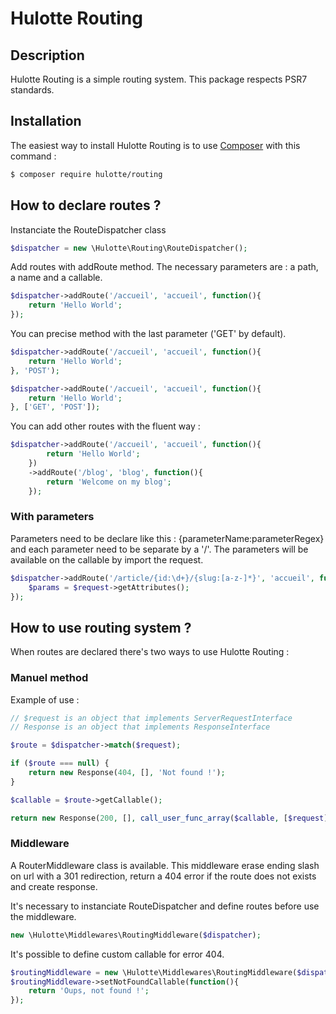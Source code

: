 # Hulotte Routing
## Description
Hulotte Routing is a simple routing system. This package respects PSR7 standards.

## Installation
The easiest way to install Hulotte Routing is to use 
[Composer](https://getcomposer.org/) with this command : 

```bash
$ composer require hulotte/routing
```

## How to declare routes ?
Instanciate the RouteDispatcher class

```php
$dispatcher = new \Hulotte\Routing\RouteDispatcher();
```

Add routes with addRoute method. The necessary parameters are : a path, a name 
and a callable. 

```php
$dispatcher->addRoute('/accueil', 'accueil', function(){
    return 'Hello World';
});
```

You can precise method with the last parameter ('GET' by default).

```php
$dispatcher->addRoute('/accueil', 'accueil', function(){
    return 'Hello World';
}, 'POST');

$dispatcher->addRoute('/accueil', 'accueil', function(){
    return 'Hello World';
}, ['GET', 'POST']);
```

You can add other routes with the fluent way :

```php
$dispatcher->addRoute('/accueil', 'accueil', function(){
        return 'Hello World';
    })
    ->addRoute('/blog', 'blog', function(){
        return 'Welcome on my blog';
    });
```

### With parameters

Parameters need to be declare like this : {parameterName:parameterRegex} and each parameter need to be separate by a '/'.
The parameters will be available on the callable by import the request.

```php
$dispatcher->addRoute('/article/{id:\d+}/{slug:[a-z-]*}', 'accueil', function(ServerRequestInterface $request){
    $params = $request->getAttributes();
});
```

## How to use routing system ?
When routes are declared there's two ways to use Hulotte Routing :

### Manuel method
Example of use :

```php
// $request is an object that implements ServerRequestInterface
// Response is an object that implements ResponseInterface

$route = $dispatcher->match($request);

if ($route === null) {
    return new Response(404, [], 'Not found !');
}

$callable = $route->getCallable();

return new Response(200, [], call_user_func_array($callable, [$request]));
```

### Middleware
A RouterMiddleware class is available. This middleware erase ending slash on url 
with a 301 redirection, return a 404 error if the route does not exists and create
response.

It's necessary to instanciate RouteDispatcher and define routes before use the middleware.

```php
new \Hulotte\Middlewares\RoutingMiddleware($dispatcher);
```

It's possible to define custom callable for error 404.

```php
$routingMiddleware = new \Hulotte\Middlewares\RoutingMiddleware($dispatcher);
$routingMiddleware->setNotFoundCallable(function(){
    return 'Oups, not found !';
});
```
